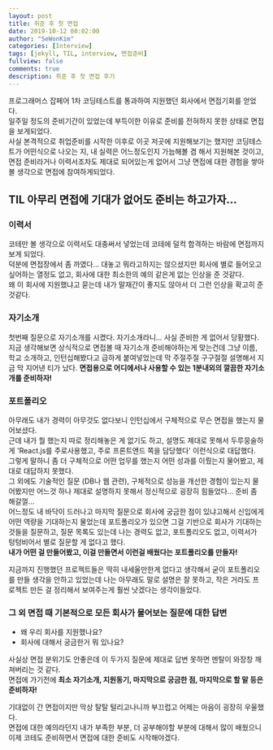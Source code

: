 ```yaml
---
layout: post
title: 취준 후 첫 면접
date: 2019-10-12 00:02:00
author: "SeWonKim"
categories: [Interview]
tags: [jekyll, TIL, interview, 면접준비]
fullview: false
comments: true
description: 취준 후 첫 면접 후기
---
```


프로그래머스 잡페어 1차 코딩테스트를 통과하여 지원했던 회사에서 면접기회를 얻었다.  
일주일 정도의 준비기간이 있었는데 부득이한 이유로 준비를 전혀하지 못한 상태로 면접을 보게되었다.  
사실 본격적으로 취업준비를 시작한 이후로 이곳 저곳에 지원해보기는 했지만 코딩테스트가 어떤식으로 나오는 지, 내 실력은 어느정도인지 가늠해볼 겸 해서 지원해본 것이고,
면접 준비라거나 이력서조차도 제대로 되어있는게 없어서 그냥 면접에 대한 경험을 쌓아볼 생각으로 면접에 참여하게되었다.

## TIL 아무리 면접에 기대가 없어도 준비는 하고가자...

### 이력서

코테만 볼 생각으로 이력서도 대충써서 넣었는데 코테에 덜컥 합격하는 바람에 면접까지 보게 되었다.  
덕분에 면접장에서 좀 까였다... 대놓고 뭐라고하지는 않으셨지만 회사에 별로 들어오고싶어하는 열정도 없고, 회사에 대한 최소한의 예의 같은게 없는 인상을 준 것같다.  
왜 이 회사에 지원했냐고 묻는데 내가 말재간이 좋지도 않아서 더 그런 인상을 확고히 준 것같다.

### 자기소개

첫번째 질문으로 자기소개를 시켰다. 자기소개라니... 사실 준비한 게 없어서 당황했다.  
지금 생각해보면 상식적으로 면접볼 때 자기소개 준비해야하는게 맞는건데 그냥 이름, 학교 소개하고, 인턴십해봤다고 급하게 붙여넣었는데 막 주절주절 구구절절 설명해서 지금 막 지어낸 티가 났다. **면접용으로 어디에서나 사용할 수 있는 1분내외의 깔끔한 자기소개를 준비하자!**

### 포트폴리오

아무래도 내가 경력이 아무것도 없다보니 인턴십에서 구체적으로 무슨 면접을 했는지 물어보셨다.  
근데 내가 뭘 했는지 따로 정리해놓은 게 없기도 하고, 설명도 제대로 못해서 두루뭉술하게 'React.js를 주로사용했고, 주로 프론트앤드 쪽을 담당했다' 이런식으로 대답했다.  
그렇게 말하니 좀 더 구체적으로 어떤 업무를 했는지 어떤 성과를 이뤘는지 물어봤고, 제대로 대답하지 못했다.  
그 외에도 기술적인 질문 (DB나 웹 관련), 구체적으로 성능을 개선한 경험이 있는지 물어봤지만 어느것 하나 제대로 설명하지 못해서 정신적으로 굉장히 힘들었다... 준비 좀 해갈껄...  
어느정도 내 바닥이 드러나고 마지막 질문으로 회사에 궁금한 점이 있냐고해서 신입에게 어떤 역량을 기대하는지 물었는데 포트폴리오가 있으면 그걸 기반으로 회사가 기대하는 것들을 질문하고, 질문 목록도 있는데 나는 경력도 없고, 포트폴리오도 없고, 이력서가 텅텅비어서 별로 질문할 게 없다고 했다.  
**내가 어떤 걸 만들어봤고, 이걸 만들면서 이런걸 배웠다는 포트폴리오를 만들자!**

지금까지 진행했던 프로젝트들은 딱히 내세울만한게 없다고 생각해서 굳이 포트폴리오를 만들 생각을 안하고 있었는데 나는 아무래도 말로 설명은 잘 못하고, 작은 거라도 프로젝트 만든 걸 정리해서 보여주는게 훨씬 낫겠다는 생각이들었다.

### 그 외 면접 때 기본적으로 모든 회사가 물어보는 질문에 대한 답변

- 왜 우리 회사를 지원했나요?
- 회사에 대해서 궁금한거 뭐 있나요?

사실상 면접 분위기도 안좋은데 이 두가지 질문에 제대로 답변 못하면 멘탈이 와장창 깨져버리는 것 같다.  
면접에 가기전에 **최소 자기소개, 지원동기, 마지막으로 궁금한 점, 마지막으로 할 말 등은 준비하자!**

기대없이 간 면접이지만 막상 탈탈 털리고나니까 부끄럽고 어제는 마음이 굉장히 우울했다.  
면접에 대한 예의라던지 내가 부족한 부분, 더 공부해야할 부분에 대해서 많이 배웠으니 이제 코테도 준비하면서 면접에 대한 준비도 시작해야겠다.
